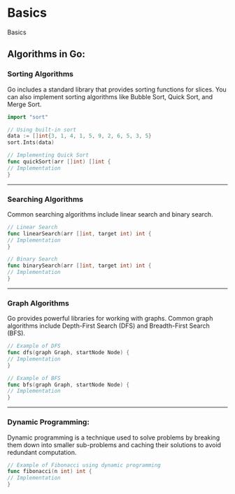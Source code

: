 # Basics
Basics

## Algorithms in Go:

### Sorting Algorithms
Go includes a standard library that provides sorting functions for slices.
You can also implement sorting algorithms like Bubble Sort, Quick Sort, and Merge Sort.

```go
import "sort"

// Using built-in sort
data := []int{3, 1, 4, 1, 5, 9, 2, 6, 5, 3, 5}
sort.Ints(data)

// Implementing Quick Sort
func quickSort(arr []int) []int {
// Implementation
}
```

---
### Searching Algorithms
Common searching algorithms include linear search and binary search.
```go
// Linear Search
func linearSearch(arr []int, target int) int {
// Implementation
}

// Binary Search
func binarySearch(arr []int, target int) int {
// Implementation
}
```


---
### Graph Algorithms
Go provides powerful libraries for working with graphs.
Common graph algorithms include Depth-First Search (DFS) and Breadth-First Search (BFS).

```go
// Example of DFS
func dfs(graph Graph, startNode Node) {
// Implementation
}

// Example of BFS
func bfs(graph Graph, startNode Node) {
// Implementation
}
```


---
### Dynamic Programming:
Dynamic programming is a technique used to solve problems by
breaking them down into smaller sub-problems and caching
their solutions to avoid redundant computation.

```go
// Example of Fibonacci using dynamic programming
func fibonacci(n int) int {
// Implementation
}
```
